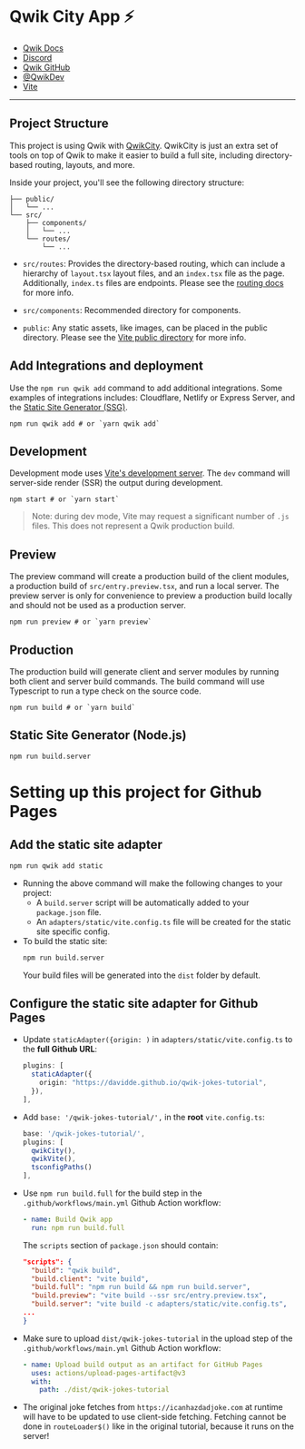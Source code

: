 # Qwik City App ⚡️

- [Qwik Docs](https://qwik.dev/)
- [Discord](https://qwik.dev/chat)
- [Qwik GitHub](https://github.com/QwikDev/qwik)
- [@QwikDev](https://twitter.com/QwikDev)
- [Vite](https://vitejs.dev/)

---

## Project Structure
This project is using Qwik with [QwikCity](https://qwik.dev/qwikcity/overview/). QwikCity is just an extra set of tools on top of Qwik to make it easier to build a full site, including directory-based routing, layouts, and more.

Inside your project, you'll see the following directory structure:

```
├── public/
│   └── ...
└── src/
    ├── components/
    │   └── ...
    └── routes/
        └── ...
```

- `src/routes`: Provides the directory-based routing, which can include a hierarchy of `layout.tsx` layout files, and an `index.tsx` file as the page. Additionally, `index.ts` files are endpoints. Please see the [routing docs](https://qwik.dev/qwikcity/routing/overview/) for more info.

- `src/components`: Recommended directory for components.

- `public`: Any static assets, like images, can be placed in the public directory. Please see the [Vite public directory](https://vitejs.dev/guide/assets.html#the-public-directory) for more info.

## Add Integrations and deployment
Use the `npm run qwik add` command to add additional integrations. Some examples of integrations includes: Cloudflare, Netlify or Express Server, and the [Static Site Generator (SSG)](https://qwik.dev/qwikcity/guides/static-site-generation/).

```shell
npm run qwik add # or `yarn qwik add`
```

## Development
Development mode uses [Vite's development server](https://vitejs.dev/). The `dev` command will server-side render (SSR) the output during development.

```shell
npm start # or `yarn start`
```

> Note: during dev mode, Vite may request a significant number of `.js` files. This does not represent a Qwik production build.

## Preview
The preview command will create a production build of the client modules, a production build of `src/entry.preview.tsx`, and run a local server. The preview server is only for convenience to preview a production build locally and should not be used as a production server.

```shell
npm run preview # or `yarn preview`
```

## Production
The production build will generate client and server modules by running both client and server build commands. The build command will use Typescript to run a type check on the source code.

```shell
npm run build # or `yarn build`
```

## Static Site Generator (Node.js)
```shell
npm run build.server
```

# Setting up this project for Github Pages
## Add the static site adapter
  ```bash
  npm run qwik add static
  ```
* Running the above command will make the following changes to your project:
  - A `build.server` script will be automatically added to your `package.json` file.
  - An `adapters/static/vite.config.ts` file will be created for the static site specific config.
* To build the static site:
  ```bash
  npm run build.server
  ```
  Your build files will be generated into the `dist` folder by default.

## Configure the static site adapter for Github Pages
* Update `staticAdapter({origin: )` in `adapters/static/vite.config.ts` to the **full Github URL**:
  ```ts
  plugins: [
    staticAdapter({
      origin: "https://davidde.github.io/qwik-jokes-tutorial",
    }),
  ],
  ```
* Add `base: '/qwik-jokes-tutorial/',` in the **root** `vite.config.ts`:
  ```ts
  base: '/qwik-jokes-tutorial/',
  plugins: [
    qwikCity(),
    qwikVite(),
    tsconfigPaths()
  ],
  ```
* Use `npm run build.full` for the build step in the `.github/workflows/main.yml` Github Action workflow:
  ```yml
  - name: Build Qwik app
    run: npm run build.full
  ```
  The `scripts` section of `package.json` should contain:
  ```json
  "scripts": {
    "build": "qwik build",
    "build.client": "vite build",
    "build.full": "npm run build && npm run build.server",
    "build.preview": "vite build --ssr src/entry.preview.tsx",
    "build.server": "vite build -c adapters/static/vite.config.ts",
  ...
  }
  ```
* Make sure to upload `dist/qwik-jokes-tutorial` in the upload step of the `.github/workflows/main.yml` Github Action workflow:
  ```yml
  - name: Upload build output as an artifact for GitHub Pages
    uses: actions/upload-pages-artifact@v3
    with:
      path: ./dist/qwik-jokes-tutorial
  ```
* The original joke fetches from `https://icanhazdadjoke.com` at runtime will have to be updated to use client-side fetching. Fetching cannot be done in `routeLoader$()` like in the original tutorial, because it runs on the server!
